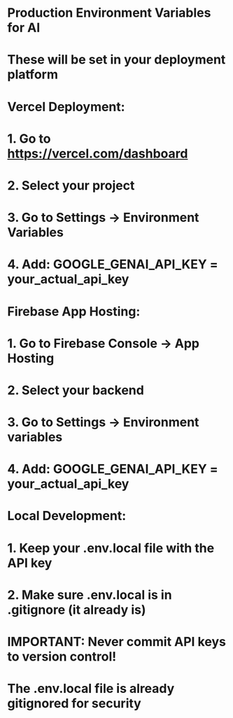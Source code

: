 # Production Environment Variables for AI
# These will be set in your deployment platform

# Vercel Deployment:
# 1. Go to https://vercel.com/dashboard
# 2. Select your project
# 3. Go to Settings → Environment Variables
# 4. Add: GOOGLE_GENAI_API_KEY = your_actual_api_key

# Firebase App Hosting:
# 1. Go to Firebase Console → App Hosting
# 2. Select your backend
# 3. Go to Settings → Environment variables
# 4. Add: GOOGLE_GENAI_API_KEY = your_actual_api_key

# Local Development:
# 1. Keep your .env.local file with the API key
# 2. Make sure .env.local is in .gitignore (it already is)

# IMPORTANT: Never commit API keys to version control!
# The .env.local file is already gitignored for security
